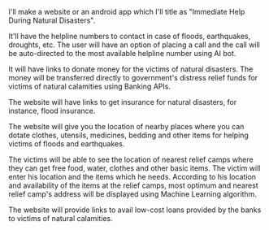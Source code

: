 I'll make a website or an android app which I'll title as "Immediate Help During Natural Disasters".

It'll have the helpline numbers to contact in case of floods, earthquakes, droughts, etc. The user will have an option of placing a call and the call will be auto-directed to the most available helpline number using AI bot.

It will have links to donate money for the victims of natural disasters. The money will be transferred directly to government's distress relief funds for victims of natural calamities using Banking APIs. 

The website will have links to get insurance for natural disasters, for instance, flood insurance.

The website will give you the location of nearby places where you can dotate clothes, utensils, medicines, bedding and other items for helping victims of floods and earthquakes.

The victims will be able to see the location of nearest relief camps where they can get free food, water, clothes and other basic items. The victim will enter his location and the items which he needs. According to his location and availability of the items at the relief camps, most optimum and nearest relief camp's address will be displayed using Machine Learning algorithm.

The website will provide links to avail low-cost loans provided by the banks to victims of natural calamities.
